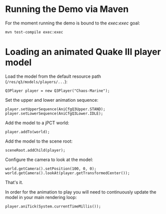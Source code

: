 # Running the Demo via Maven #
For the moment running the demo is bound to the _exec:exec_ goal:
```
mvn test-compile exec:exec
```

# Loading an animated Quake III player model #
Load the model from the default resource path (`/res/q3/models/players/...`):
```
Q3Player player = new Q3Player("Chaos-Marine");
```
Set the upper and lower animation sequence:
```
player.setUpperSequence(AniCfgQ3Upper.STAND);           
player.setLowerSequence(AniCfgQ3Lower.IDLE);
```
Add the model to a jPCT world:
```
player.addTo(world);
```
Add the model to the scene root:
```
sceneRoot.addChild(player);
```
Configure the camera to look at the model:
```
world.getCamera().setPosition(100, 0, 0);
world.getCamera().lookAt(player.getTransformedCenter());
```
That's it.

In order for the animation to play you will need to continuously update the model in your main rendering loop:
```
player.aniTick(System.currentTimeMillis());
```